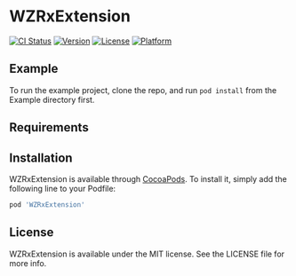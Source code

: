 # WZRxExtension

[![CI Status](https://img.shields.io/travis/LiuSky/WZRxExtension.svg?style=flat)](https://travis-ci.org/LiuSky/WZRxExtension)
[![Version](https://img.shields.io/cocoapods/v/WZRxExtension.svg?style=flat)](https://cocoapods.org/pods/WZRxExtension)
[![License](https://img.shields.io/cocoapods/l/WZRxExtension.svg?style=flat)](https://cocoapods.org/pods/WZRxExtension)
[![Platform](https://img.shields.io/cocoapods/p/WZRxExtension.svg?style=flat)](https://cocoapods.org/pods/WZRxExtension)

## Example

To run the example project, clone the repo, and run `pod install` from the Example directory first.

## Requirements

## Installation

WZRxExtension is available through [CocoaPods](https://cocoapods.org). To install
it, simply add the following line to your Podfile:

```ruby
pod 'WZRxExtension'
```


## License

WZRxExtension is available under the MIT license. See the LICENSE file for more info.
